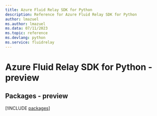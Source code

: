 ```yaml
---
title: Azure Fluid Relay SDK for Python
description: Reference for Azure Fluid Relay SDK for Python
author: lmazuel
ms.author: lmazuel
ms.data: 07/11/2023
ms.topic: reference
ms.devlang: python
ms.service: fluidrelay
---
```

# Azure Fluid Relay SDK for Python - preview
## Packages - preview
[!INCLUDE [packages](fluid-relay-index.md)]